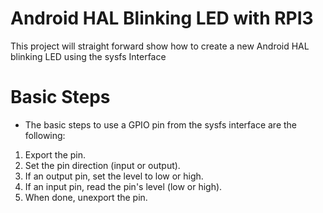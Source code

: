 # Android HAL Blinking LED with RPI3
This project will straight forward show how to create a new Android HAL blinking LED using the sysfs Interface

# Basic Steps
* The basic steps to use a GPIO pin from the sysfs interface are the following:
1. Export the pin.
2. Set the pin direction (input or output).
3. If an output pin, set the level to low or high.
4. If an input pin, read the pin's level (low or high).
5. When done, unexport the pin.



